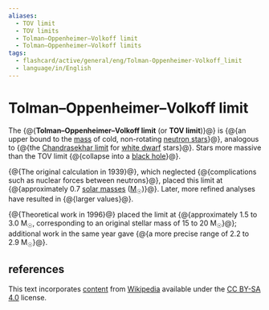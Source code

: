 ```yaml
---
aliases:
  - TOV limit
  - TOV limits
  - Tolman–Oppenheimer–Volkoff limit
  - Tolman–Oppenheimer–Volkoff limits
tags:
  - flashcard/active/general/eng/Tolman-Oppenheimer-Volkoff_limit
  - language/in/English
---
```


# Tolman–Oppenheimer–Volkoff limit

The {@{__Tolman–Oppenheimer–Volkoff limit__ (or __TOV limit__)}@} is {@{an upper bound to the [mass](star.md#mass) of cold, non-rotating [neutron stars](neutron%20star.md)}@}, analogous to {@{the [Chandrasekhar limit](Chandrasekhar%20limit.md) for [white dwarf](white%20dwarf.md) stars}@}. Stars more massive than the TOV limit {@{collapse into a [black hole](black%20hole.md)}@}. <!--SR:!2028-08-30,1157,350!2026-01-09,348,290!2028-06-11,1093,350!2028-11-18,1216,350-->

{@{The original calculation in 1939}@}, which neglected {@{complications such as nuclear forces between neutrons}@}, placed this limit at {@{approximately 0.7 [solar masses](solar%20mass.md) ([M<sub>☉</sub>](solar%20mass.md))}@}. Later, more refined analyses have resulted in {@{larger values}@}. <!--SR:!2025-08-10,199,210!2027-05-15,768,330!2027-04-17,751,330!2028-09-04,1159,350-->

{@{Theoretical work in 1996}@} placed the limit at {@{approximately 1.5 to 3.0 M<sub>☉</sub>, corresponding to an original stellar mass of 15 to 20 M<sub>☉</sub>}@}; additional work in the same year gave {@{a more precise range of 2.2 to 2.9 M<sub>☉</sub>}@}. <!--SR:!2025-09-07,260,270!2026-05-31,457,270!2026-03-26,447,310-->

## references

This text incorporates [content](https://en.wikipedia.org/wiki/Tolman–Oppenheimer–Volkoff_limit) from [Wikipedia](Wikipedia.md) available under the [CC BY-SA 4.0](https://creativecommons.org/licenses/by-sa/4.0/) license.

